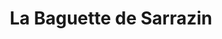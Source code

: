 ---
title: "La Baguette de Sarrazin"
url: /may-sur-orne/la-baguette-de-sarrazin/
shop: boulangerie
---